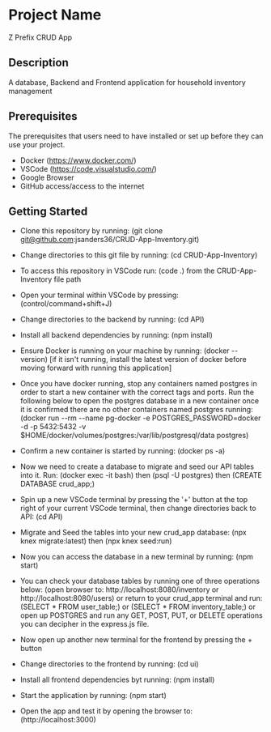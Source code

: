 # Project Name

Z Prefix CRUD App

## Description

A database, Backend and Frontend application for household inventory management

## Prerequisites

The prerequisites that users need to have installed or set up before they can use your project.

- Docker (https://www.docker.com/)
- VSCode (https://code.visualstudio.com/)
- Google Browser
- GitHub access/access to the internet

## Getting Started

- Clone this repository by running:
  (git clone git@github.com:jsanders36/CRUD-App-Inventory.git)
- Change directories to this git file by running:
  (cd CRUD-App-Inventory)
- To access this repository in VSCode run:
  (code .) from the CRUD-App-Inventory file path
- Open your terminal within VSCode by pressing:
  (control/command+shift+J)
- Change directories to the backend by running:
  (cd API)
- Install all backend dependencies by running:
  (npm install)
- Ensure Docker is running on your machine by running:
  (docker --version)
  [if it isn't running, install the latest version of docker before moving forward with running this application]
- Once you have docker running, stop any containers named postgres in order to start a new container with the correct tags and ports. Run the following below to open the postgres database in a new container once it is confirmed there are no other containers named postgres running:
  (docker run --rm --name pg-docker -e POSTGRES_PASSWORD=docker -d -p 5432:5432 -v $HOME/docker/volumes/postgres:/var/lib/postgresql/data postgres)
- Confirm a new container is started by running:
  (docker ps -a)
- Now we need to create a database to migrate and seed our API tables into it. Run:
  (docker exec -it <ContainerID> bash) then (psql -U postgres) then (CREATE DATABASE crud_app;)
- Spin up a new VSCode terminal by pressing the '+' button at the top right of your current VSCode terminal, then change directories back to API:
  (cd API)
- Migrate and Seed the tables into your new crud_app database:
  (npx knex migrate:latest) then (npx knex seed:run)
- Now you can access the database in a new terminal by running:
  (npm start)
- You can check your database tables by running one of three operations below:
  (open browser to: http://localhost:8080/inventory or http://localhost:8080/users) or
  return to your crud_app terminal and run: (SELECT * FROM user_table;) or (SELECT * FROM inventory_table;) or
  open up POSTGRES and run any GET, POST, PUT, or DELETE operations you can decipher in the express.js file.

- Now open up another new terminal for the frontend by pressing the + button
- Change directories to the frontend by running:
  (cd ui)
- Install all frontend dependencies byt running:
  (npm install)
- Start the application by running:
  (npm start)
- Open the app and test it by opening the browser to:
  (http://localhost:3000)




